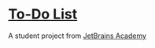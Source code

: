 # [To-Do List](https://hyperskill.org/projects/183)
A student project from [JetBrains Academy](https://hyperskill.org/)